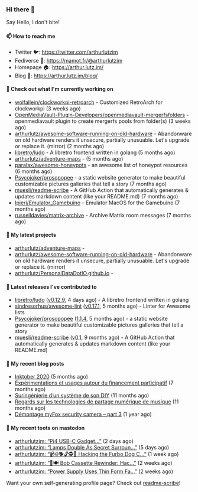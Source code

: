 ### Hi there 👋

Say Hello, I don't bite!

#### 📫 How to reach me

- Twitter 🐦: https://twitter.com/arthurlutzim
- Fediverse 🐘: https://mamot.fr/@arthurlutzim
- Homepage 🏠: https://arthur.lutz.im/
- Blog 📰: https://arthur.lutz.im/blog/

#### 👷 Check out what I'm currently working on

- [wolfallein/clockworkpi-retroarch](https://github.com/wolfallein/clockworkpi-retroarch) - Customized RetroArch for clockworkpi (3 weeks ago)
- [OpenMediaVault-Plugin-Developers/openmediavault-mergerfsfolders](https://github.com/OpenMediaVault-Plugin-Developers/openmediavault-mergerfsfolders) - openmediavault plugin to create mergerfs pools from folder(s) (3 weeks ago)
- [arthurlutz/awesome-software-running-on-old-hardware](https://github.com/arthurlutz/awesome-software-running-on-old-hardware) - Abandonware on old hardware renders it unsecure, partially unusuable. Let&#39;s upgrade or replace it. (mirror) (2 months ago)
- [libretro/ludo](https://github.com/libretro/ludo) - A libretro frontend written in golang (5 months ago)
- [arthurlutz/adventure-maps](https://github.com/arthurlutz/adventure-maps) -  (5 months ago)
- [paralax/awesome-honeypots](https://github.com/paralax/awesome-honeypots) - an awesome list of honeypot resources (6 months ago)
- [Psycojoker/prosopopee](https://github.com/Psycojoker/prosopopee) - a static website generator to make beautiful customizable pictures galleries that tell a story (7 months ago)
- [muesli/readme-scribe](https://github.com/muesli/readme-scribe) - A GitHub Action that automatically generates &amp; updates markdown content (like your README.md) (7 months ago)
- [lpieri/Emulator_Gamebuino](https://github.com/lpieri/Emulator_Gamebuino) - Emulator MacOS for the Gamebuino (7 months ago)
- [russelldavies/matrix-archive](https://github.com/russelldavies/matrix-archive) - Archive Matrix room messages (7 months ago)

#### 🌱 My latest projects

- [arthurlutz/adventure-maps](https://github.com/arthurlutz/adventure-maps) - 
- [arthurlutz/awesome-software-running-on-old-hardware](https://github.com/arthurlutz/awesome-software-running-on-old-hardware) - Abandonware on old hardware renders it unsecure, partially unusuable. Let&#39;s upgrade or replace it. (mirror)
- [arthurlutz/PersonalDataDotIO.github.io](https://github.com/arthurlutz/PersonalDataDotIO.github.io) - 

#### 🔭 Latest releases I've contributed to

- [libretro/ludo](https://github.com/libretro/ludo) ([v0.12.9](https://github.com/libretro/ludo/releases/tag/v0.12.9), 4 days ago) - A libretro frontend written in golang
- [sindresorhus/awesome-lint](https://github.com/sindresorhus/awesome-lint) ([v0.17.1](https://github.com/sindresorhus/awesome-lint/releases/tag/v0.17.1), 5 months ago) - Linter for Awesome lists
- [Psycojoker/prosopopee](https://github.com/Psycojoker/prosopopee) ([1.1.4](https://github.com/Psycojoker/prosopopee/releases/tag/1.1.4), 5 months ago) - a static website generator to make beautiful customizable pictures galleries that tell a story
- [muesli/readme-scribe](https://github.com/muesli/readme-scribe) ([v0.1](https://github.com/muesli/readme-scribe/releases/tag/v0.1), 9 months ago) - A GitHub Action that automatically generates &amp; updates markdown content (like your README.md)

#### 📜 My recent blog posts

- [Inktober 2020](https://arthur.lutz.im/blog/2020/11/09/inktober-2020/) (5 months ago)
- [Expérimentations et usages autour du financement participatif](https://arthur.lutz.im/blog/2020/09/21/experimentations-et-usages-autour-du-financement-participatif/) (7 months ago)
- [Suringénierie d’un système de son DIY](https://arthur.lutz.im/blog/2020/06/01/suringenierie-dun-systeme-de-son-diy/) (11 months ago)
- [Regards sur les technologies de partage numérique de musique](https://arthur.lutz.im/blog/2020/05/23/regards-sur-les-technologies-de-partage-numerique-de-musique/) (11 months ago)
- [Démontage myFox security camera – part 3](https://arthur.lutz.im/blog/2020/04/28/demontage-myfox-security-camera-part-3/) (1 year ago)

#### 🐘 My recent toots on mastodon

- [arthurlutzim: “Pi4 USB-C Gadget…”](https://mamot.fr/@arthurlutzim/106184766306094115) (2 days ago)
- [arthurlutzim: “Lamps Double As Secret Surroun…”](https://mamot.fr/@arthurlutzim/106164847127732389) (5 days ago)
- [arthurlutzim: “📹🌐🐕🔓🕵🐧 Hacking the Furbo Dog C…”](https://mamot.fr/@arthurlutzim/106138449829068479) (1 week ago)
- [arthurlutzim: “🧼🍽️ Bob Cassette Rewinder: Hac…”](https://mamot.fr/@arthurlutzim/106105107162146878) (2 weeks ago)
- [arthurlutzim: “Power Supply Uses Thin Form Fa…”](https://mamot.fr/@arthurlutzim/106105026747252704) (2 weeks ago)

Want your own self-generating profile page? Check out [readme-scribe](https://github.com/muesli/readme-scribe)!
